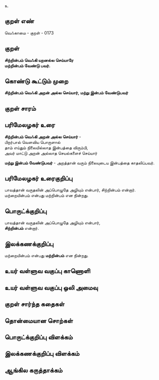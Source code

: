 உ

## குறள் எண் 

வெஃகாமை - குறள் - 0173  

## குறள் 

**சிற்றின்பம் வெஃகி யறனல்ல செய்யாரே  
மற்றின்பம் வேண்டு பவர்.** 

## கொண்டு கூட்டும் முறை

**சிற்றின்பம் வெஃகி அறன் அல்ல செய்யார், மற்று இன்பம் வேண்டுபவர்**  

## குறள் சாரம் 


## பரிமேலழகர் உரை

**சிற்றின்பம் வெஃகி அறன் அல்ல செய்யார்** -  
பிறர்பால் வெளவிய பொருளால்  
தாம் எய்தும் நிலையில்லாத இன்பத்தை விரும்பி,  
அவர் மாட்டு அறன் அல்லாத செயல்களைச் செய்யார்  

**மற்று இன்பம் வேண்டுபவர்** - அறத்தான் வரும் நிலையுடைய இன்பத்தை காதலிப்பவர்.

## பரிமேலழகர் உரைகுறிப்பு   

பாவத்தான் வருதலின் அப்பொழுதே அழியும் என்பார், சிற்றின்பம் என்றார்.  
மற்றையின்பம் என்பது மற்றின்பம் என நின்றது.  

## பொருட்க்குறிப்பு 

பாவத்தான் வருதலின் அப்பொழுதே அழியும் என்பார்,  
**சிற்றின்பம்** என்றார்.  

## இலக்கணக்குறிப்பு  

மற்றையின்பம் என்பது **மற்றின்பம்** என நின்றது.  

## உயர் வள்ளுவ வகுப்பு காணொளி


## உயர் வள்ளுவ வகுப்பு ஒலி அமைவு 

 
## குறள் சார்ந்த கதைகள் 


## தொன்மையான சொற்கள்


## பொருட்க்குறிப்பு விளக்கம்


## இலக்கணக்குறிப்பு விளக்கம்


## ஆங்கில கருத்தாக்கம் 


